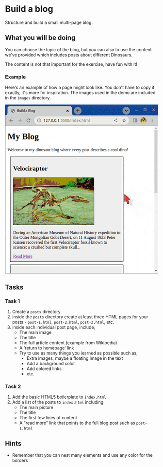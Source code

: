 # Build a blog

Structure and build a small multi-page blog.

## What you will be doing

You can choose the topic of the blog, but you can also to use the content we've provided which includes posts about different Dinosaurs.

The content is not that important for the exercise, have fun with it!

### Example

Here's an example of how a page might look like. You don't have to copy it exactly, it's more for inspiration. The images used in the demo are included in the `images` directory.

![Example animation of how the page might look like](demo.gif)

## Tasks

### Task 1

1. Create a `posts` directory
2. Inside the `posts` directory create at least three HTML pages for your posts - `post-1.html`, `post-2.html`, `post-3.html`, etc.
3. Inside each individual post page, include;
   - The main image
   - The title
   - The full article content (example from Wikipedia)
   - A 'return to homepage' link
   - Try to use as many things you learned as possible such as;
     - Extra images, maybe a floating image in the text
     - Add a background color
     - Add colored links
     - etc.

### Task 2

1. Add the basic HTML5 boilerplate to `index.html`
2. Add a list of the posts to `index.html` including
   - The main picture
   - The title
   - The first few lines of content
   - A "read more" link that points to the full blog post such as `post-1.html`

## Hints

- Remember that you can nest many elements and use any color for the borders
